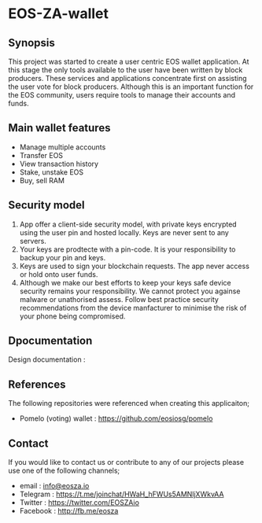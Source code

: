 # EOS-ZA-wallet

## Synopsis

This project was started to create a user centric EOS wallet application. At this stage the only tools available to the user have been written by block producers. These services and applications concentrate first on assisting the user vote for block producers. Although this is an important function for the EOS community, users require tools to manage their accounts and funds.

## Main wallet features

- Manage multiple accounts
- Transfer EOS
- View transaction history
- Stake, unstake EOS
- Buy, sell RAM

## Security model

1. App offer a client-side security model, with private keys encrypted using the user pin and hosted locally. Keys are never sent to any servers.
2. Your keys are prodtecte with a pin-code. It is your responsibility to backup your pin and keys.
3. Keys are used to sign your blockchain requests. The app never access or hold onto user funds.
4. Although we make our best efforts to keep your keys safe device security remains your responsibility. We cannot protect you againse malware or unathorised assess. Follow best practice security recommendations from the device manfacturer to minimise the risk of your phone being compromised.
## Dpocumentation

Design documentation : 

## References

The following repositories were referenced when creating this applicaiton;
- Pomelo (voting) wallet : https://github.com/eosiosg/pomelo

## Contact

If you would like to contact us or contribute to any of our projects please use one of the following channels;

- email : info@eosza.io
- Telegram : https://t.me/joinchat/HWaH_hFWUs5AMNljXWkvAA
- Twitter : https://twitter.com/EOSZAio
- Facebook : http://fb.me/eosza
